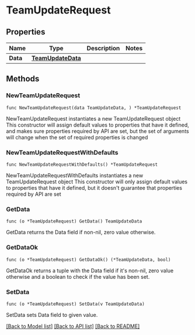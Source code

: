 # TeamUpdateRequest

## Properties

Name | Type | Description | Notes
------------ | ------------- | ------------- | -------------
**Data** | [**TeamUpdateData**](TeamUpdateData.md) |  | 

## Methods

### NewTeamUpdateRequest

`func NewTeamUpdateRequest(data TeamUpdateData, ) *TeamUpdateRequest`

NewTeamUpdateRequest instantiates a new TeamUpdateRequest object
This constructor will assign default values to properties that have it defined,
and makes sure properties required by API are set, but the set of arguments
will change when the set of required properties is changed

### NewTeamUpdateRequestWithDefaults

`func NewTeamUpdateRequestWithDefaults() *TeamUpdateRequest`

NewTeamUpdateRequestWithDefaults instantiates a new TeamUpdateRequest object
This constructor will only assign default values to properties that have it defined,
but it doesn't guarantee that properties required by API are set

### GetData

`func (o *TeamUpdateRequest) GetData() TeamUpdateData`

GetData returns the Data field if non-nil, zero value otherwise.

### GetDataOk

`func (o *TeamUpdateRequest) GetDataOk() (*TeamUpdateData, bool)`

GetDataOk returns a tuple with the Data field if it's non-nil, zero value otherwise
and a boolean to check if the value has been set.

### SetData

`func (o *TeamUpdateRequest) SetData(v TeamUpdateData)`

SetData sets Data field to given value.



[[Back to Model list]](../README.md#documentation-for-models) [[Back to API list]](../README.md#documentation-for-api-endpoints) [[Back to README]](../README.md)


